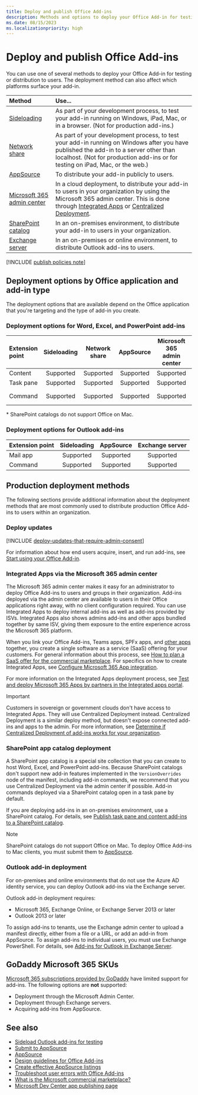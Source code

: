 ```yaml
---
title: Deploy and publish Office Add-ins
description: Methods and options to deploy your Office Add-in for testing or distribution to users.
ms.date: 08/15/2023
ms.localizationpriority: high
---
```


# Deploy and publish Office Add-ins

You can use one of several methods to deploy your Office Add-in for testing or distribution to users. The deployment method can also affect which platforms surface your add-in.

|**Method**|**Use...**|
|:---------|:------------|
|[Sideloading](../testing/test-debug-office-add-ins.md#sideload-an-office-add-in-for-testing)|As part of your development process, to test your add-in running on Windows, iPad, Mac, or in a browser. (Not for production add-ins.)|
|[Network share](../testing/create-a-network-shared-folder-catalog-for-task-pane-and-content-add-ins.md)|As part of your development process, to test your add-in running on Windows after you have published the add-in to a server other than localhost. (Not for production add-ins or for testing on iPad, Mac, or the web.)|
|[AppSource][AppSource]|To distribute your add-in publicly to users.|
|[Microsoft 365 admin center](/microsoft-365/admin/manage/test-and-deploy-microsoft-365-apps)|In a cloud deployment, to distribute your add-in to users in your organization by using the Microsoft 365 admin center. This is done through [Integrated Apps](/microsoft-365/admin/manage/test-and-deploy-microsoft-365-apps) or [Centralized Deployment](/microsoft-365/admin/manage/centralized-deployment-of-add-ins). |
|[SharePoint catalog](publish-task-pane-and-content-add-ins-to-an-add-in-catalog.md)|In an on-premises environment, to distribute your add-in to users in your organization.|
|[Exchange server](#outlook-add-in-deployment)|In an on-premises or online environment, to distribute Outlook add-ins to users.|

[!INCLUDE [publish policies note](../includes/note-publish-policies.md)]

## Deployment options by Office application and add-in type

The deployment options that are available depend on the Office application that you're targeting and the type of add-in you create.

### Deployment options for Word, Excel, and PowerPoint add-ins

| Extension point | Sideloading | Network share | AppSource | Microsoft 365 admin center | SharePoint catalog\* |
|:----------------|:-----------:|:-------------:|:---------:|:--------------------------:|:--------------------:|
| Content         | Supported   | Supported     | Supported | Supported                  | Supported            |
| Task pane       | Supported   | Supported     | Supported | Supported                  | Supported            |
| Command         | Supported   | Supported     | Supported | Supported                  | Not available        |

&#42; SharePoint catalogs do not support Office on Mac.

### Deployment options for Outlook add-ins

| Extension point | Sideloading | AppSource | Exchange server |
|:----------------|:-----------:|:---------:|:---------------:|
| Mail app        | Supported   | Supported | Supported       |
| Command         | Supported   | Supported | Supported       |

## Production deployment methods

The following sections provide additional information about the deployment methods that are most commonly used to distribute production Office Add-ins to users within an organization.

### Deploy updates

[!INCLUDE [deploy-updates-that-require-admin-consent](../includes/deploy-updates-that-require-admin-consent.md)]

For information about how end users acquire, insert, and run add-ins, see [Start using your Office Add-in](https://support.microsoft.com/office/82e665c4-6700-4b56-a3f3-ef5441996862).

### Integrated Apps via the Microsoft 365 admin center

The Microsoft 365 admin center makes it easy for an administrator to deploy Office Add-ins to users and groups in their organization. Add-ins deployed via the admin center are available to users in their Office applications right away, with no client configuration required. You can use Integrated Apps to deploy internal add-ins as well as add-ins provided by ISVs. Integrated Apps also shows admins add-ins and other apps bundled together by same ISV, giving them exposure to the entire experience across the Microsoft 365 platform.

When you link your Office Add-ins, Teams apps, SPFx apps, and [other apps](/microsoft-365/admin/manage/test-and-deploy-microsoft-365-apps#what-apps-can-i-deploy-from-integrated-apps) together, you create a single software as a service (SaaS) offering for your customers. For general information about this process, see [How to plan a SaaS offer for the commercial marketplace](/azure/marketplace/plan-saas-offer). For specifics on how to create Integrated Apps, see [Configure Microsoft 365 App integration](/azure/marketplace/create-new-saas-offer#configure-microsoft-365-app-integration).

For more information on the Integrated Apps deployment process, see [Test and deploy Microsoft 365 Apps by partners in the Integrated apps portal](/microsoft-365/admin/manage/test-and-deploy-microsoft-365-apps).

> [!IMPORTANT]
> Customers in sovereign or government clouds don't have access to Integrated Apps. They will use Centralized Deployment instead. Centralized Deployment is a similar deploy method, but doesn't expose connected add-ins and apps to the admin. For more information, see [Determine if Centralized Deployment of add-ins works for your organization](/microsoft-365/admin/manage/centralized-deployment-of-add-ins).

### SharePoint app catalog deployment

A SharePoint app catalog is a special site collection that you can create to host Word, Excel, and PowerPoint add-ins. Because SharePoint catalogs don't support new add-in features implemented in the `VersionOverrides` node of the manifest, including add-in commands, we recommend that you use Centralized Deployment via the admin center if possible. Add-in commands deployed via a SharePoint catalog open in a task pane by default.

If you are deploying add-ins in an on-premises environment, use a SharePoint catalog. For details, see [Publish task pane and content add-ins to a SharePoint catalog](publish-task-pane-and-content-add-ins-to-an-add-in-catalog.md).

> [!NOTE]
> SharePoint catalogs do not support Office on Mac. To deploy Office Add-ins to Mac clients, you must submit them to [AppSource](/office/dev/store/submit-to-the-office-store).

### Outlook add-in deployment

For on-premises and online environments that do not use the Azure AD identity service, you can deploy Outlook add-ins via the Exchange server.

Outlook add-in deployment requires:

- Microsoft 365, Exchange Online, or Exchange Server 2013 or later
- Outlook 2013 or later

To assign add-ins to tenants, use the Exchange admin center to upload a manifest directly, either from a file or a URL, or add an add-in from AppSource. To assign add-ins to individual users, you must use Exchange PowerShell. For details, see [Add-ins for Outlook in Exchange Server](/exchange/add-ins-for-outlook-2013-help).

## GoDaddy Microsoft 365 SKUs

[Microsoft 365 subscriptions provided by GoDaddy](https://www.godaddy.com/business/office-365) have limited support for add-ins. The following options are **not** supported:

- Deployment through the Microsoft Admin Center.
- Deployment through Exchange servers.
- Acquiring add-ins from AppSource.

## See also

- [Sideload Outlook add-ins for testing](../testing/create-a-network-shared-folder-catalog-for-task-pane-and-content-add-ins.md)
- [Submit to AppSource][AppSource]
- [AppSource](https://appsource.microsoft.com/marketplace/apps?src=office&page=1)
- [Design guidelines for Office Add-ins](../design/add-in-design.md)
- [Create effective AppSource listings](/office/dev/store/create-effective-office-store-listings)
- [Troubleshoot user errors with Office Add-ins](../testing/testing-and-troubleshooting.md)
- [What is the Microsoft commercial marketplace?](/azure/marketplace/overview)
- [Microsoft Dev Center app publishing page](https://developer.microsoft.com/microsoft-teams/app-publishing)

[AppSource]: /office/dev/store/submit-to-appsource-via-partner-center
